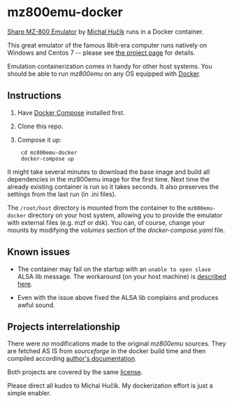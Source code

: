 
# mz800emu-docker
[Sharp MZ-800 Emulator](https://sourceforge.net/projects/mz800emu/)
by [Michal Hučík](https://www.ordoz.com/sharp/) runs in a Docker container.

This great emulator of the famous 8bit-era computer runs natively on Windows and Centos 7 --
please see [the project page](https://sourceforge.net/projects/mz800emu/) for details.

Emulation containerization comes in handy for other host systems.
You should be able to run _mz800emu_ on any OS equipped with [Docker](https://www.docker.com/).

## Instructions
1. Have [Docker Compose](https://docs.docker.com/compose/install/) installed first.
2. Clone this repo.
3. Compose it up:

        cd mz800emu-docker
        docker-compose up

It might take several minutes to download the base image and build all dependencies in
the mz800emu image for the first time.
Next time the already existing container is run so it takes seconds. It also preserves
the settings from the last run (in .ini files).

The `/root/host` directory is mounted from the container to the `mz800emu-docker` directory
on your host system, allowing you to provide the emulator with external files (e.g. mzf or dsk).
You can, of course, change your mounts by modifying the _volumes_ section of
the _docker-compose.yaml_ file.

## Known issues

* The container may fail on the startup with an `unable to open slave` ALSA lib message.
The workaround (on your host machine) is
[described here](https://rtfm.co.ua/en/linux-alsa-lib-pcm_dmix-c1108snd_pcm_dmix_open-unable-to-open-slave-2/).

* Even with the issue above fixed the ALSA lib complains and produces awful sound.

## Projects interrelationship
There were _no_ modifications made to the original _mz800emu_ sources. They are fetched AS IS from _sourceforge_ in the docker build time and then compiled according
[author's documentation](https://sourceforge.net/p/mz800emu/code/HEAD/tree/trunk/Documentation/HOWTO_Centos7.txt).

Both projects are covered by the same [license](https://www.gnu.org/licenses/gpl-3.0.en.html).

Please direct all kudos to Michal Hučík. My dockerization effort is just a simple enabler.

